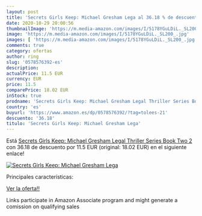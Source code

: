 ```yaml
---
layout: post
title: 'Secrets Girls Keep: Michael Gresham Lega al 36.18 % de descuento'
date: 2020-10-29 20:00:56
thumbnailImage: 'https://m.media-amazon.com/images/I/5178YGuLDiL._SL200_.jpg'
image: 'https://m.media-amazon.com/images/I/5178YGuLDiL._SL200_.jpg'
images: [ 'https://m.media-amazon.com/images/I/5178YGuLDiL._SL200_.jpg' ]
comments: true
category: ofertas
author: ring
slug: '0578576392-es'
description:
actualPrice: 11.5 EUR
currency: EUR
price: 11.5
comparePrice: 18.02 EUR
inStock: true
prodname: 'Secrets Girls Keep: Michael Gresham Legal Thriller Series Book Two  2 '
country: 'es'
buyurl: 'https://www.amazon.es/dp/0578576392/?tag=tolees-21'
descuento: '36.18'
titulo: 'Secrets Girls Keep: Michael Gresham Lega'
---
```


Está [Secrets Girls Keep: Michael Gresham Legal Thriller Series Book Two  2 ](https://www.amazon.es/dp/0578576392/?tag=tolees-21) con 36.18 de descuento por 11.5 EUR (original: 18.02 EUR) en el siguiente enlace!

[![Secrets Girls Keep: Michael Gresham Lega](https://m.media-amazon.com/images/I/5178YGuLDiL._SL200_.jpg)](https://www.amazon.es/dp/0578576392/?tag=tolees-21)

Principales características:


[Ver la oferta!!](https://www.amazon.es/dp/0578576392/?tag=tolees-21)

Links participate in Amazon Associate program and might generate a comission on qualifying sales



